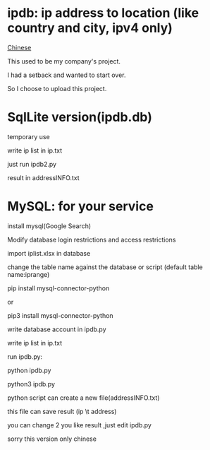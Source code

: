 # ipdb: ip address to location (like country and city, ipv4 only)

[Chinese](https://github.com/Ap0lloTea/ipdb/edit/main/READMEcn.md)

This used to be my company's project.

I had a setback and wanted to start over.

So I choose to upload this project.

# SqlLite version(ipdb.db)

temporary use

write ip list in ip.txt

just run ipdb2.py

result in addressINFO.txt

# MySQL: for your service

install mysql(Google Search)

Modify database login restrictions and access restrictions

import iplist.xlsx in database

change the table name against the database or script (default table name:iprange)

pip install mysql-connector-python

or

pip3 install mysql-connector-python

write database account in ipdb.py

write ip list in ip.txt

run ipdb.py:

python ipdb.py

python3 ipdb.py

python script can create a new file(addressINFO.txt)

this file can save result (ip \t address)

you can change 2 you like result ,just edit ipdb.py

sorry this version only chinese

